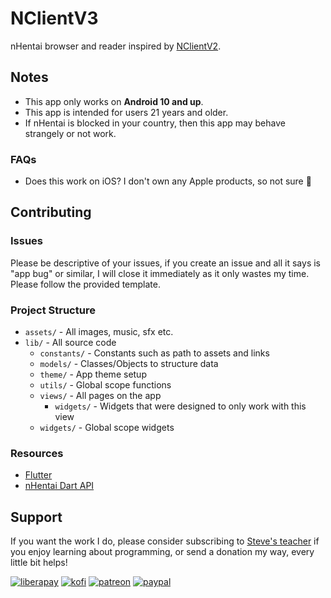 # NClientV3

nHentai browser and reader inspired by [NClientV2](https://github.com/Dar9586/NClientV2).

## Notes

- This app only works on **Android 10 and up**.
- This app is intended for users 21 years and older.
- If nHentai is blocked in your country, then this app may behave strangely or not work.

### FAQs

- Does this work on iOS? I don't own any Apple products, so not sure 🤷

## Contributing

### Issues

Please be descriptive of your issues, if you create an issue and all it says is "app bug" or similar, I will close it immediately as it only wastes my time. Please follow the provided template.

### Project Structure

- `assets/` - All images, music, sfx etc.
- `lib/` - All source code
  - `constants/` - Constants such as path to assets and links
  - `models/` - Classes/Objects to structure data
  - `theme/` - App theme setup
  - `utils/` - Global scope functions
  - `views/` - All pages on the app
    - `widgets/` - Widgets that were designed to only work with this view
  - `widgets/` - Global scope widgets

### Resources

- [Flutter](https://flutter.dev)
- [nHentai Dart API](https://github.com/Zekfad/nhentai_dart)

## Support

If you want the work I do, please consider subscribing to [Steve's teacher](https://www.youtube.com/@Stevesteacher) if you enjoy learning about programming, or send a donation my way, every little bit helps!

[<img alt="liberapay" src="https://img.shields.io/badge/-LiberaPay-EBC018?style=flat-square&logo=liberapay&logoColor=white" />](https://liberapay.com/stevesteacher/)
[<img alt="kofi" src="https://img.shields.io/badge/-Kofi-7648BB?style=flat-square&logo=ko-fi&logoColor=white" />](https://ko-fi.com/stevesteacher)
[<img alt="patreon" src="https://img.shields.io/badge/-Patreon-F43F4B?style=flat-square&logo=patreon&logoColor=white" />](https://www.patreon.com/Stevesteacher)
[<img alt="paypal" src="https://img.shields.io/badge/-PayPal-0c1a55?style=flat-square&logo=paypal&logoColor=white" />](https://www.paypal.com/donate/?hosted_button_id=P9V2M4Q6WYHR8)
